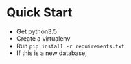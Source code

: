 

# Quick Start
- Get python3.5
- Create a virtualenv
- Run `pip install -r requirements.txt`
- If this is a new database, 
